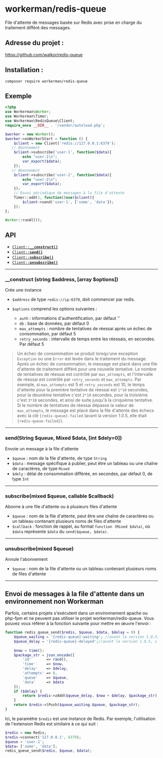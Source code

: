 # workerman/redis-queue

File d'attente de messages basée sur Redis avec prise en charge du traitement différé des messages.

## Adresse du projet :
https://github.com/walkor/redis-queue

## Installation :
```shell
composer require workerman/redis-queue
```

## Exemple
```php
<?php
use Workerman\Worker;
use Workerman\Timer;
use Workerman\RedisQueue\Client;
require_once __DIR__ . '/vendor/autoload.php';

$worker = new Worker();
$worker->onWorkerStart = function () {
    $client = new Client('redis://127.0.0.1:6379');
   // Abonnement
    $client->subscribe('user-1', function($data){
        echo "user-1\n";
        var_export($data);
    });
   // Abonnement
    $client->subscribe('user-2', function($data){
        echo "user-2\n";
        var_export($data);
    });
    // Envoi périodique de messages à la file d'attente
    Timer::add(1, function()use($client){
        $client->send('user-1', ['some', 'data']);
    });
};

Worker::runAll();
```

## API
  * <a href="#construct"><code>Client::<b>__construct()</b></code></a>
  * <a href="#send"><code>Client::<b>send()</b></code></a>
  * <a href="#subscribe"><code>Client::<b>subscribe()</b></code></a>
  * <a href="#unsubscribe"><code>Client::<b>unsubscribe()</b></code></a>

-------------------------------------------------------

<a name="construct"></a>
### __construct (string $address, [array $options])

Crée une instance

  * `$address`  de type `redis://ip:6379`, doit commencer par redis. 

  * `$options`  comprend les options suivantes :
    * `auth` : informations d'authentification, par défaut ''
    * `db` : base de données, par défaut 0
    * `max_attempts` : nombre de tentatives de réessai après un échec de consommation, par défaut 5
    * `retry_seconds` : intervalle de temps entre les réessais, en secondes. Par défaut 5

> Un échec de consommation se produit lorsqu'une exception `Exception` ou une `Error` est levée dans le traitement du message. Après un échec de consommation, le message est placé dans une file d'attente de traitement différé pour une nouvelle tentative. Le nombre de tentatives de réessai est contrôlé par `max_attempts`, et l'intervalle de réessai est contrôlé par `retry_seconds` et `max_attempts`. Par exemple, si `max_attempts` est 5 et `retry_seconds` est 10, le temps d'attente pour la première tentative de réessai est `1*10` secondes, pour la deuxième tentative c'est `2*10` secondes, pour la troisième c'est `3*10` secondes, et ainsi de suite jusqu'à la cinquième tentative. Si le nombre de tentatives de réessai dépasse la valeur de `max_attempts`, le message est placé dans la file d'attente des échecs avec la clé `{redis-queue}-failed` (avant la version 1.0.5, elle était `{redis-queue-failed}`).

-------------------------------------------------------

<a name="send"></a>
### send(String $queue, Mixed $data, [int $dely=0])

Envoie un message à la file d'attente

* `$queue` : nom de la file d'attente, de type `String`
* `$data` : message spécifique à publier, peut être un tableau ou une chaîne de caractères, de type `Mixed`
* `$dely` : délai de consommation différée, en secondes, par défaut 0, de type `Int`
  
-------------------------------------------------------

<a name="subscribe"></a>
### subscribe(mixed $queue, callable $callback)

Abonne à une file d'attente ou à plusieurs files d'attente

* `$queue` : nom de la file d'attente, peut être une chaîne de caractères ou un tableau contenant plusieurs noms de files d'attente
* `$callback` : fonction de rappel, au format `function (Mixed $data)`, où `$data` représente `$data` du `send($queue, $data)`.

-------------------------------------------------------

<a name="unsubscribe"></a>
### unsubscribe(mixed $queue)

Annule l'abonnement

* `$queue` : nom de la file d'attente ou un tableau contenant plusieurs noms de files d'attente

-------------------------------------------------------

## Envoi de messages à la file d'attente dans un environnement non Workerman
Parfois, certains projets s'exécutent dans un environnement apache ou php-fpm et ne peuvent pas utiliser le projet workerman/redis-queue. Vous pouvez vous référer à la fonction suivante pour mettre en œuvre l'envoi :
```php
function redis_queue_send($redis, $queue, $data, $delay = 0) {
    $queue_waiting = '{redis-queue}-waiting'; //avant la version 1.0.5, c'était redis-queue-waiting
    $queue_delay = '{redis-queue}-delayed';//avant la version 1.0.5, c'était redis-queue-delayed
    
    $now = time();
    $package_str = json_encode([
        'id'       => rand(),
        'time'     => $now,
        'delay'    => $delay,
        'attempts' => 0,
        'queue'    => $queue,
        'data'     => $data
    ]);
    if ($delay) {
        return $redis->zAdd($queue_delay, $now + $delay, $package_str);
    }
    return $redis->lPush($queue_waiting.$queue, $package_str);
}
```
Ici, le paramètre `$redis` est une instance de Redis. Par exemple, l'utilisation de l'extension Redis est similaire à ce qui suit :
```php
$redis = new Redis;
$redis->connect('127.0.0.1', 6379);
$queue = 'user-1';
$data= ['some', 'data'];
redis_queue_send($redis, $queue, $data);
```
